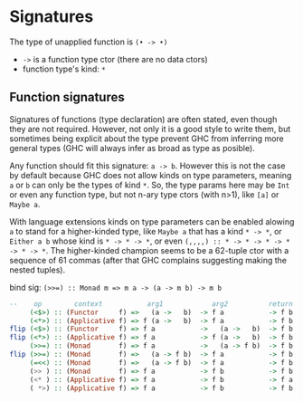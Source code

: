 # Signatures

The type of unapplied function is `(• -> •)`

- `->` is a function type ctor (there are no data ctors)
- function type's kind: `*`


## Function signatures
Signatures of functions (type declaration) are often stated, even though they are not required. However, not only it is a good style to write them, but sometimes being explicit about the type prevent GHC from inferring more general types (GHC will always infer as broad as type as posible).

Any function should fit this signature: `a -> b`. However this is not the case by default because GHC does not allow kinds on type parameters, meaning `a` or `b` can only be the types of kind `*`. So, the type params here may be `Int` or even any function type, but not n-ary type ctors (with n>1), like `[a]` or `Maybe a`.

With language extensions kinds on type parameters can be enabled alowing `a` to stand for a higher-kinded type, like `Maybe a` that has a kind `* -> *`, or `Either a b` whose kind is `* -> * -> *`, or even `(,,,,) :: * -> * -> * -> * -> * -> *`. The higher-kinded champion seems to be a 62-tuple ctor with a sequence of 61 commas (after that GHC complains suggesting making the nested tuples).


bind sig: `(>>=) :: Monad m => m a -> (a -> m b) -> m b`



```hs
--    op        context           arg1            arg2          return
     (<$>) :: (Functor     f) =>   (a ->   b)  -> f a           -> f b
     (<*>) :: (Applicative f) => f (a ->   b)  -> f a           -> f b
flip (<$>) :: (Functor     f) => f a           ->   (a ->   b)  -> f b
flip (<*>) :: (Applicative f) => f a           -> f (a ->   b)  -> f b
     (>>=) :: (Monad       f) => f a           ->   (a -> f b)  -> f b
flip (>>=) :: (Monad       f) =>   (a -> f b)  -> f a           -> f b
     (=<<) :: (Monad       f) =>   (a -> f b)  -> f a           -> f b
     (>> ) :: (Monad       f) => f a           -> f b           -> f b
     (<* ) :: (Applicative f) => f a           -> f b           -> f a
     ( *>) :: (Applicative f) => f a           -> f b           -> f b
```

